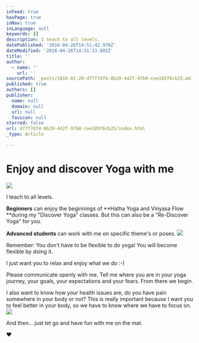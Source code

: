 ```yaml
---
inFeed: true
hasPage: true
inNav: true
inLanguage: null
keywords: []
description: I teach to all levels.
datePublished: '2016-04-26T14:51:42.978Z'
dateModified: '2016-04-26T14:51:33.802Z'
title: ''
author:
  - name: ''
    url: ''
sourcePath: _posts/2016-02-20-d77f7d74-8b20-442f-97b0-cee185f6cb25.md
published: true
authors: []
publisher:
  name: null
  domain: null
  url: null
  favicon: null
starred: false
url: d77f7d74-8b20-442f-97b0-cee185f6cb25/index.html
_type: Article

---
```

# Enjoy and discover Yoga with me
![](https://s3-us-west-2.amazonaws.com/the-grid-img/p/b957657d9954ed1d9ee9fe927975e4ccb9038ce0.jpg)

I teach to all levels.

**Beginners** can enjoy the beginnings of **Hatha Yoga and Vinyasa Flow **during my "Discover Yoga" classes. But this can also be a "Re-Discover Yoga" for you.

**Advanced students** can work with me on specific theme's or poses. ![](https://s3-us-west-2.amazonaws.com/the-grid-img/p/504beaf726beb0623ccaedd2fbbc83343b21a48c.jpg)

Remember: You don't have to be flexible to do yoga! You will become flexible by doing it.

I just want you to relax and enjoy what we do :-)

Please communicate openly with me. Tell me where you are in your yoga journey, your goals, your expectations and your fears. From there we begin.

I also want to know how your health issues are, do you have pain somewhere in your body or not? This is really important because I want you to feel better in your body, so we have to know where we have to focus on.
![](https://the-grid-user-content.s3-us-west-2.amazonaws.com/a82daea6-58bd-4825-93fa-724567be5b49.jpg)

And then... just let go and have fun with me on the mat.

❤︎